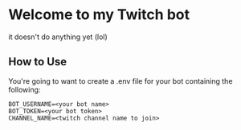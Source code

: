 # Welcome to my Twitch bot
it doesn't do anything yet (lol)

## How to Use
You're going to want to create a .env file for your bot containing the following:

```
BOT_USERNAME=<your bot name>
BOT_TOKEN=<your bot token>
CHANNEL_NAME=<twitch channel name to join>
```
